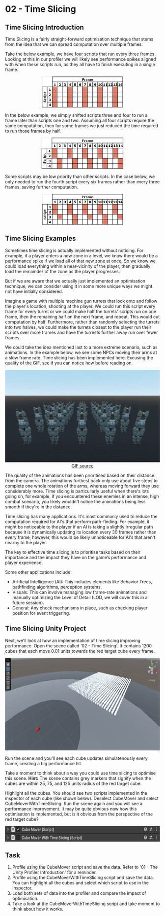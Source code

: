 # 02 - Time Slicing
## Time Slicing Introduction
Time Slicing is a fairly straight-forward optimisation technique that stems from the idea that we can spread computation over multiple frames.

Take the below example, we have four scripts that run every three frames. Looking at this in our profiler we will likely see performance spikes aligned with when these scripts run, as they all have to finish executing in a single frame.

<div align="center">
  <a href="Images\02 - Time Slicing\01 - Time Slicing.png" target="_blank">
    <img src="Images\02 - Time Slicing\01 - Time Slicing.png" alt="Time Slicing 1" style="height:100px;"/>
  </a>
</div>

In the below example, we simply shifted scripts three and four to run a frame later than scripts one and two. Assuming all four scripts require the same computation, then for some frames we just reduced the time required to run those frames by half.

<div align="center">
  <a href="Images\02 - Time Slicing\02 - Time Slicing.png" target="_blank">
    <img src="Images\02 - Time Slicing\02 - Time Slicing.png" alt="Time Slicing 2" style="height:100px;"/>
  </a>
</div>

Some scripts may be low priority than other scripts. In the case below, we only needed to run the fourth script every six frames rather than every three frames, saving further computation.

<div align="center">
  <a href="Images\02 - Time Slicing\03 - Time Slicing.png" target="_blank">
    <img src="Images\02 - Time Slicing\03 - Time Slicing.png" alt="Time Slicing 3" style="height:100px;"/>
  </a>
</div>

## Time Slicing Examples
Sometimes time slicing is actually implemented without noticing. For example, if a player enters a new zone in a level, we know there would be a performance spike if we load all of that new zone at once. So we know we could load everything within a near-vicinity of the player, then gradually load the remainder of the zone as the player progresses.

But if we are aware that we actually just implemented an optimisation technique, we can consider using it in some more unique ways we might not have initially considered.

Imagine a game with multiple machine gun turrets that lock onto and follow the player's location, shooting at the player. We could run this script every frame for every turret or we could make half the turrets' scripts run on one frame, then the remaining half on the next frame, and repeat. This would cut computation by half. Furthermore, rather than randomly selecting the turrets into two halves, we could make the turrets closest to the player run their scripts over more frames and have the turrests further away run over fewer frames.

We could take the idea mentioned last to a more extreme scenario, such as animations. In the example below, we see some NPCs moving their arms at a slow frame rate. Time slicing has been implemented here. Excusing the quality of the GIF, see if you can notice how before reading on.

<div align="center">
  <a href="Images\02 - Time Slicing\05 - Animations Demo.gif" target="_blank">
    <img src="Images\02 - Time Slicing\05 - Animations Demo.gif" alt="Animations Demo" style="height:300px;"/>
  </a>
</div>
<div align="center">
  <a href="https://www.youtube.com/watch?v=iGah8RemjE0&t=435s">GIF source</a>
</div>

The quality of the animations has been prioritised based on their distance from the camera. The animations furthest back only use about five steps to complete one whole rotation of the arms, whereas moving forward they use considerably more. Time slicing is particullarly useful when there's lots going on, for example, if you encountered these enemies in an intense, high combat scenario, you likely wouldn't notice the animations being less smooth if they're in the distance.

Time slicing has many applications. It's most commonly used to reduce the computation required for AI's that perform path-finding. For example, it might be noticeable to the player if an AI is taking a slightly irregular path because it is dynamically updating its location every 30 frames rather than every frame, however, this would be likely unnoticeable for AI's that aren't nearby to the player.

The key to effective time slicing is to prioritise tasks based on their importance and the impact they have on the game’s performance and player experience.

Some other applications include:
- Artificial Intelligence (AI): This includes elements like Behavior Trees, pathfinding algorithms, perception systems.
- Visuals: This can involve managing low frame-rate animations and manually optimizing the Level of Detail (LOD, we will cover this in a future session).
- General: Any check mechanisms in place, such as checking player position for event triggering.

## Time Slicing Unity Project
Next, we'll look at how an implementation of time slicing improving performance. Open the scene called '02 - Time Slicing'. It contains 1200 cubes that each move 0.01 units towards the red target cube every frame.

<div align="center">
  <a href="Images\02 - Time Slicing\04 - Time Slicing.png" target="_blank">
    <img src="Images\02 - Time Slicing\04 - Time Slicing.png" alt="Inefficient Cubes Scene" style="height:300px;"/>
  </a>
</div>

Run the scene and you'll see each cube updates simulatenously every frame, creating a big performance hit.

Take a moment to think about a way you could use time slicing to optimise this scene. **Hint:**
The scene contains grey markers that signify when the cubes are within 25, 75, and 125 units radius of the red target cube.

Highlight all the cubes. You should see two scripts implemented in the inspector of each cube (like shown below). Deselect CubeMover and select CubeMoverWithTimeSlicing. Run the scene again and you will see a performance improvement. It may be quite obvious now how this optimisation is implemented, but is it obvious from the perspective of the red target cube?

<div align="center">
  <a href="Images\02 - Time Slicing\07 - Scripts.png" target="_blank">
    <img src="Images\02 - Time Slicing\07 - Scripts.png" alt="Scripts" style="height:50px;"/>
  </a>
</div>

## Task
1. Profile using the CubeMover script and save the data. Refer to '01 - The Unity Profiler Introduction' for a reminder.
2. Profile using the CubeMoverWithTimeSlicing script and save the data. You can highlight all the cubes and select which script to use in the inspector.
3. Load both sets of data into the profiler and compare the impact of optimisation.
4. Take a look at the CubeMoverWithTimeSlicing script and take moment to think about how it works.